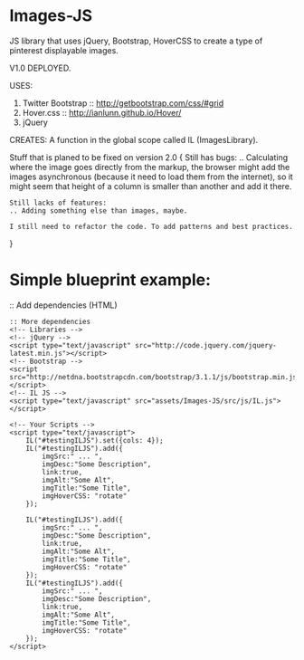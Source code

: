 Images-JS
=========

JS library that uses jQuery, Bootstrap, HoverCSS to create a type of pinterest displayable images.

V1.0 DEPLOYED.

USES: 
1. Twitter Bootstrap :: http://getbootstrap.com/css/#grid
2. Hover.css :: http://ianlunn.github.io/Hover/
3. jQuery

CREATES:
A function in the global scope called IL (ImagesLibrary).

Stuff that is planed to be fixed on version 2.0 {
	Still has bugs:
	.. Calculating where the image goes directly from the markup, the browser might add the images asynchronous (because it need to load them from the internet), so it might seem that height of a column is smaller than another and add it there.

	Still lacks of features:
	.. Adding something else than images, maybe.

	I still need to refactor the code. To add patterns and best practices.
}



Simple blueprint example:
========================

<html>
<head> 
	:: Add dependencies (HTML)
	<!-- Bootstrap's latest compiled and minified CSS -->
	<link rel="stylesheet" href="http://netdna.bootstrapcdn.com/bootstrap/3.1.1/css/bootstrap.min.css">
	<!-- HOVER CSS -->
	<link href="assets/Images-JS/assets/hoverCSS/hover-min.css" rel="stylesheet" />

</head>
<body>
	<div class="container">
		<div id="yourChoise"></div>
	</div>

	:: More dependencies
	<!-- Libraries -->
	<!-- jQuery --> 
	<script type="text/javascript" src="http://code.jquery.com/jquery-latest.min.js"></script>
	<!-- Bootstrap --> 
	<script src="http://netdna.bootstrapcdn.com/bootstrap/3.1.1/js/bootstrap.min.js"></script>
	<!-- IL JS --> 
	<script type="text/javascript" src="assets/Images-JS/src/js/IL.js"></script>

	<!-- Your Scripts -->
	<script type="text/javascript">
		IL("#testingILJS").set({cols: 4});
		IL("#testingILJS").add({
			imgSrc:" ... ",
			imgDesc:"Some Description",
			link:true,
			imgAlt:"Some Alt",
			imgTitle:"Some Title",
			imgHoverCSS: "rotate"
		});

		IL("#testingILJS").add({
			imgSrc:" ... ",
			imgDesc:"Some Description",
			link:true,
			imgAlt:"Some Alt",
			imgTitle:"Some Title",
			imgHoverCSS: "rotate"
		});
		IL("#testingILJS").add({
			imgSrc:" ... ",
			imgDesc:"Some Description",
			link:true,
			imgAlt:"Some Alt",
			imgTitle:"Some Title",
			imgHoverCSS: "rotate"
		});
	</script>
</body>